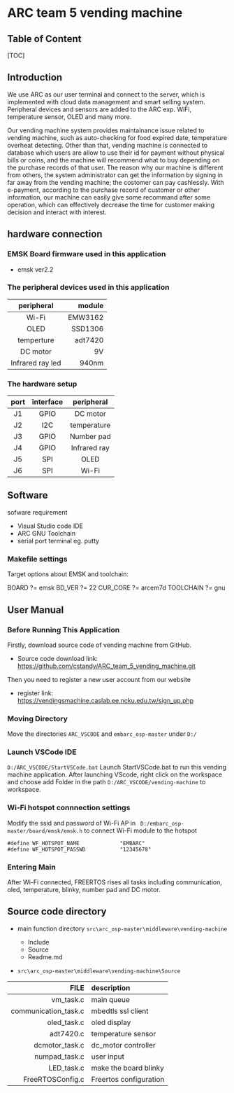 # ARC team 5 vending machine

## Table of Content

[TOC]

## Introduction
We use ARC as our user terminal and connect to the server, which is implemented with cloud data management and smart selling system. Peripheral devices and sensors are added to the ARC exp. WiFi, temperature sensor, OLED and many more.

Our vending machine system provides maintainance issue related to vending machine, such as auto-checking for food expired date, temperature overheat detecting. Other than that, vending machine is connected to database which users are allow to use their id for payment without physical bills or coins, and the machine will recommend what to buy depending on the purchase records of that user. The reason why our machine is different from others, the system administrator can get the information by signing in far away from the vending machine; the costomer can pay cashlessly. With e-payment, according to the purchase record of customer or other information, our machine can easily give some recommand after some operation, which can effectively decrease the time for customer making decision and interact with interest.

## hardware connection
### EMSK Board firmware used in this application
* emsk ver2.2

### The peripheral devices used in this application

| peripheral       | module  |
| :--------------: | ------: |
| Wi-Fi            | EMW3162 |
| OLED             | SSD1306 |
| temperture       | adt7420 |
| DC motor	       | 9V      |
| Infrared ray led | 940nm   |

### The hardware setup

| port | interface | peripheral   |
| :--: | :-------: | :----------: |
| J1   | GPIO      | DC motor     |
| J2   | I2C       | temperature  |
| J3   | GPIO      | Number pad   |
| J4   | GPIO      | Infrared ray |
| J5   | SPI       | OLED         |
| J6   | SPI       | Wi-Fi        |

## Software
sofware requirement
* Visual Studio code IDE
* ARC GNU Toolchain
* serial port terminal eg. putty

### Makefile settings
Target options about EMSK and toolchain:

BOARD ?= emsk
BD_VER ?= 22
CUR_CORE ?= arcem7d
TOOLCHAIN ?= gnu

## User Manual
### Before Running This Application
Firstly, download source code of vending machine from GitHub.
* Source code download link: https://github.com/cstandy/ARC_team_5_vending_machine.git

Then you need to register a new user account from our website 
* register link: https://vendingsmachine.caslab.ee.ncku.edu.tw/sign_up.php

### Moving Directory
Move the directories ```ARC_VSCODE``` and ```embarc_osp-master``` under ```D:/```

### Launch VSCode IDE

```D:/ARC_VSCODE/StartVSCode.bat```
Launch StartVSCode.bat to run this vending machine application. After launching VScode, right click on the workspace and choose add Folder in the path ```D:/ARC_VSCODE/vending-machine``` to workspace. 

### Wi-Fi hotspot connnection settings
Modify the ssid and password of Wi-Fi AP in ``` D:/embarc_osp-master/board/emsk/emsk.h``` to connect Wi-Fi module to the hotspot

```clike=137
#define WF_HOTSPOT_NAME             "EMBARC"
#define WF_HOTSPOT_PASSWD           "12345678"
```

### Entering Main
After Wi-Fi connected, FREERTOS rises all tasks including communication, oled, temperature, blinky, number pad and DC motor.

## Source code directory

* main function directory ```src\arc_osp-master\middleware\vending-machine```
	* Include
	* Source
	* Readme.md

* ```src\arc_osp-master\middleware\vending-machine\Source```

| FILE                 | description            |
| -------------------: | :--------------------- |
| vm_task.c            | main queue             |
| communication_task.c | mbedtls ssl client     |
| oled_task.c          | oled display           |
| adt7420.c            | temperature sensor     |
| dcmotor_task.c       | dc_motor controller    |
| numpad_task.c        | user input             |
| LED_task.c           | make the board blinky  |
| FreeRTOSConfig.c     | Freertos configuration |




